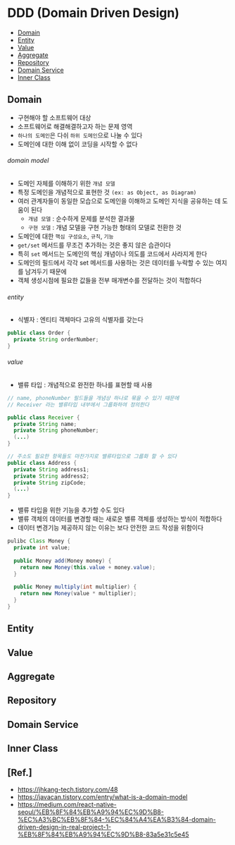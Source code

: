 # DDD (Domain Driven Design)

- [Domain](#domain)
- [Entity](#entity)
- [Value](#value)
- [Aggregate](#aggregate)
- [Repository](#repository)
- [Domain Service](#domain-service)
- [Inner Class](#inner-class)
  
## Domain
- 구현해야 할 소프트웨어 대상
- 소프트웨어로 해결해결하고자 하는 문제 영역
- `하나의 도메인`은 다쉬 `하위 도메인`으로 나눌 수 있다
- 도메인에 대한 이해 없이 코딩을 시작할 수 없다
  
###### domain model
- 도메인 자체를 이해하기 위한 `개념 모델`
- 특정 도메인을 개념적으로 표현한 것 `(ex: as Object, as Diagram)`
- 여러 관계자들이 동일한 모습으로 도메인을 이해하고 도메인 지식을 공유하는 데 도움이 된다
  - `개념 모델` : 순수하게 문제를 분석한 결과물
  - `구현 모델` : 개념 모델을 구현 가능한 형태의 모델로 전환한 것  
- 도메인에 대한 `핵심 구성요소`, `규칙`, `기능`
- `get/set` 메서드를 무조건 추가하는 것은 좋지 않은 습관이다
- 특히 `set` 메서드는 도메인의 핵심 개념이나 의도를 코드에서 사라지게 한다
- 도메인의 필드에서 각각 set 메서드를 사용하는 것은 데이터를 누락할 수 있는 여지를 남겨두기 때문에
- 객체 생성시점에 필요한 값들을 전부 매개변수를 전달하는 것이 적합하다

###### entity
- 식별자 : 엔티티 객체마다 고유의 식별자를 갖는다
```java
public class Order {
  private String orderNumber;
}
```
  
###### value
- 밸류 타입 : 개념적으로 완전한 하나를 표현할 때 사용
```java
// name, phoneNumber 필드들을 개념상 하나로 묶을 수 있기 때문에
// Receiver 라는 밸류타입 내부에서 그룹화하여 정의한다

public class Receiver {
  private String name;
  private String phoneNumber;
  (...)
}

// 주소도 필요한 항목들도 마찬가지로 밸류타입으로 그룹화 할 수 있다
public class Address {
  private String address1;
  private String address2;
  private String zipCode;
  (...)
}
```
- 밸류 타입을 위한 기능을 추가할 수도 있다
- 밸류 객체의 데이터를 변경할 때는 새로운 밸류 객체를 생성하는 방식이 적합하다
- 데이터 변경기능 제공하지 않는 이유는 보다 안전한 코드 작성을 위함이다
```java
pulibc Class Money {
  private int value;
  
  public Money add(Money money) {
    return new Money(this.value + money.value);
  }
  
  public Money multiply(int multiplier) {
    return new Money(value * multiplier);
  }
}
```
  
## Entity
## Value
## Aggregate
## Repository
## Domain Service
## Inner Class
## [Ref.]
  - https://jhkang-tech.tistory.com/48
  - https://javacan.tistory.com/entry/what-is-a-domain-model
  - https://medium.com/react-native-seoul/%EB%8F%84%EB%A9%94%EC%9D%B8-%EC%A3%BC%EB%8F%84-%EC%84%A4%EA%B3%84-domain-driven-design-in-real-project-1-%EB%8F%84%EB%A9%94%EC%9D%B8-83a5e31c5e45
